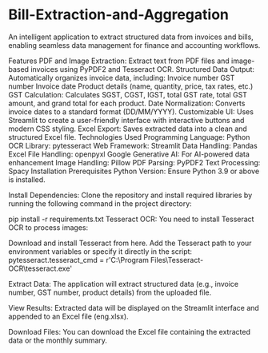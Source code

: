 # Bill-Extraction-and-Aggregation
An intelligent application to extract structured data from invoices and bills, enabling seamless data management for finance and accounting workflows.

Features
PDF and Image Extraction: Extract text from PDF files and image-based invoices using PyPDF2 and Tesseract OCR.
Structured Data Output: Automatically organizes invoice data, including:
Invoice number
GST number
Invoice date
Product details (name, quantity, price, tax rates, etc.)
GST Calculation: Calculates SGST, CGST, IGST, total GST rate, total GST amount, and grand total for each product.
Date Normalization: Converts invoice dates to a standard format (DD/MM/YYYY).
Customizable UI: Uses Streamlit to create a user-friendly interface with interactive buttons and modern CSS styling.
Excel Export: Saves extracted data into a clean and structured Excel file.
Technologies Used
Programming Language: Python
OCR Library: pytesseract
Web Framework: Streamlit
Data Handling: Pandas
Excel File Handling: openpyxl
Google Generative AI: For AI-powered data enhancement
Image Handling: Pillow
PDF Parsing: PyPDF2
Text Processing: Spacy
Installation
Prerequisites
Python Version: Ensure Python 3.9 or above is installed.

Install Dependencies: Clone the repository and install required libraries by running the following command in the project directory:

pip install -r requirements.txt
Tesseract OCR: You need to install Tesseract OCR to process images:

Download and install Tesseract from here.
Add the Tesseract path to your environment variables or specify it directly in the script:
pytesseract.tesseract_cmd = r'C:\Program Files\Tesseract-OCR\tesseract.exe'

Extract Data: The application will extract structured data (e.g., invoice number, GST number, product details) from the uploaded file.

View Results: Extracted data will be displayed on the Streamlit interface and appended to an Excel file (eng.xlsx).

Download Files: You can download the Excel file containing the extracted data or the monthly summary.
